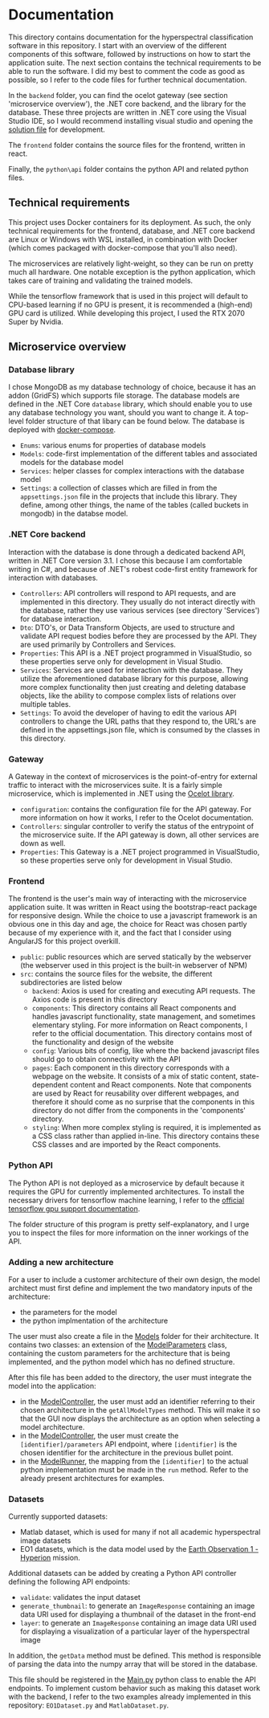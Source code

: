 # Documentation

This directory contains documentation for the hyperspectral classification software in this repository. I start with an overview of the different components of this software, followed by instructions on how to start the application suite. The next section contains the technical requirements to be able to run the software. I did my best to comment the code as good as possible, so I refer to the code files for further technical documentation. 

In the `backend` folder, you can find the ocelot gateway (see section 'microservice overview'), the .NET core backend, and the library for the database. These three projects are written in .NET core using the Visual Studio IDE, so I would recommend installing visual studio and opening the [solution file](../src/backend/backend.sln) for development.

The `frontend` folder contains the source files for the frontend, written in react.

Finally, the `python\api` folder contains the python API and related python files. 

## Technical requirements

This project uses Docker containers for its deployment. As such, the only technical requirements for the frontend, database, and .NET core backend are Linux or Windows with WSL installed, in combination with Docker (which comes packaged with docker-compose that you'll also need).

The microservices are relatively light-weight, so they can be run on pretty much all hardware. One notable exception is the python application, which takes care of training and validating the trained models. 

While the tensorflow framework that is used in this project will default to CPU-based learning if no GPU is present, it is recommended a (high-end) GPU card is utilized. While developing this project, I used the RTX 2070 Super by Nvidia.


## Microservice overview

### Database library

I chose MongoDB as my database technology of choice, because it has an addon (GridFS) which supports file storage. The database models are defined in the .NET Core `database` library, which should enable you to use any database technology you want, should you want to change it. A top-level folder structure of that libary can be found below. The database is deployed with [docker-compose](../src/docker-compose.yml).

- `Enums`: various enums for properties of database models
- `Models`: code-first implementation of the different tables and associated models for the database model
- `Services`: helper classes for complex interactions with the database model
- `Settings`: a collection of classes which are filled in from the `appsettings.json` file in the projects that include this library. They define, among other things, the name of the tables (called buckets in mongodb) in the databse model.

### .NET Core backend

Interaction with the database is done through a dedicated backend API, written in .NET Core version 3.1. I chose this because I am comfortable writing in C#, and because of .NET's robest code-first entity framework for interaction with databases. 

- `Controllers`: API controllers will respond to API requests, and are implemented in this directory. They usually do not interact directly with the database, rather they use various services (see directory 'Services') for database interaction.
- `Dto`: DTO's, or Data Transform Objects, are used to structure and validate API request bodies before they are processed by the API. They are used primarily by Controllers and Services.
- `Properties`: This API is a .NET project programmed in VisualStudio, so these properties serve only for development in Visual Studio.
- `Services`: Services are used for interaction with the database. They utilize the aforementioned database library for this purpose, allowing more complex functionality then just creating and deleting database objects, like the ability to compose complex lists of relations over multiple tables.
- `Settings`: To avoid the developer of having to edit the various API controllers to change the URL paths that they respond to, the URL's are defined in the appsettings.json file, which is consumed by the classes in this directory.

### Gateway

A Gateway in the context of microservices is the point-of-entry for external traffic to interact with the microservices suite. It is a fairly simple microservice, which is implemented in .NET using the [Ocelot library](https://github.com/ThreeMammals/Ocelot#:~:text=Ocelot%20is%20a%20.,that%20ASP.NET%20Core%20supports.).

- `configuration`: contains the configuration file for the API gateway. For more information on how it works, I refer to the Ocelot documentation.
- `Controllers`: singular controller to verify the status of the entrypoint of the microservice suite. If the API gateway is down, all other services are down as well.
- `Properties`: This Gateway is a .NET project programmed in VisualStudio, so these properties serve only for development in Visual Studio.

### Frontend

The frontend is the user's main way of interacting with the microservice application suite. It was written in React using the bootstrap-react package for responsive design. While the choice to use a javascript framework is an obvious one in this day and age, the choice for React was chosen partly because of my experience with it, and the fact that I consider using AngularJS for this project overkill. 

- `public`: public resources which are served statically by the webserver (the webserver used in this project is the built-in webserver of NPM)
- `src`: contains the source files for the website, the different subdirectories are listed below
    - `backend`: Axios is used for creating and executing API requests. The Axios code is present in this directory
    - `components`: This directory contains all React components and handles javascript functionality, state management, and sometimes elementary styling. For more information on React components, I refer to the official documentation. This directory contains most of the functionality and design of the website
    - `config`: Various bits of config, like where the backend javascript files should go to obtain connectivity with the API
    - `pages`: Each component in this directory corresponds with a webpage on the website. It consists of a mix of static content, state-dependent content and React components. Note that components are used by React for reusability over different webpages, and therefore it should come as no surprise that the components in this directory do not differ from the components in the 'components' directory.
    - `styling`: When more complex styling is required, it is implemented as a CSS class rather than applied in-line. This directory contains these CSS classes and are imported by the React components.

### Python API

The Python API is not deployed as a microservice by default because it requires the GPU for currently implemented architectures. To install the necessary drivers for tensorflow machine learning, I refer to the [official tensorflow gpu support documentation](https://www.tensorflow.org/install/gpu).

The folder structure of this program is pretty self-explanatory, and I urge you to inspect the files for more information on the inner workings of the API.

### Adding a new architecture

For a user to include a customer architecture of their own design, the model architect must first define and implement the two mandatory inputs of the architecture:
- the parameters for the model
- the python implmentation of the architecture

The user must also create a file in the [Models](../src/python/api/Algorithms/Models/) folder for their architecture. It contains two classes: an extension of the [ModelParameters](../src/python/api/Algorithms/ModelParameters.py) class, containing the custom parameters for the architecture that is being implemented, and the python model which has no defined structure.

After this file has been added to the directory, the user must integrate the model into the application:
- in the [ModelController](../src/python/api/ModelController.py), the user must add an identifier referring to their chosen architecture in the `getAllModelTypes` method. This will make it so that the GUI now displays the architecture as an option when selecting a model architecture.
- in the [ModelController](../src/python/api/ModelController.py), the user must create the `[identifier]/parameters` API endpoint, where `[identifier]` is the chosen identifier for the architecture in the previous bullet point.
- in the [ModelRunner](../src/python/api/ModelRunner.py), the mapping from the `[identifier]` to the actual python implementation must be made in the `run` method. Refer to the already present architectures for examples.

### Datasets

Currently supported datasets:
- Matlab dataset, which is used for many if not all academic hyperspectral image datasets
- EO1 datasets, which is the data model used by the [Earth Observation 1 - Hyperion](https://www.usgs.gov/centers/eros/science/usgs-eros-archive-earth-observing-one-eo-1-hyperion) mission.

Additional datasets can be added by creating a Python API controller defining the following API endpoints: 
- `validate`: validates the input dataset
- `generate_thumbnail`: to generate an `ImageResponse` containing an image data URI used for displaying a thumbnail of the dataset in the front-end
- `layer`: to generate an `ImageResponse` containing an image data URI used for displaying a visualization of a particular layer of the hyperspectral image

In addition, the `getData` method must be defined. This method is responsible of parsing the data into the numpy array that will be stored in the database.

This file should be registered in the [Main.py](../src/python/api/Main.py) python class to enable the API endpoints. To implement custom behavior such as making this dataset work with the backend, I refer to the two examples already implemented in this repository: `EO1Dataset.py` and `MatlabDataset.py`.